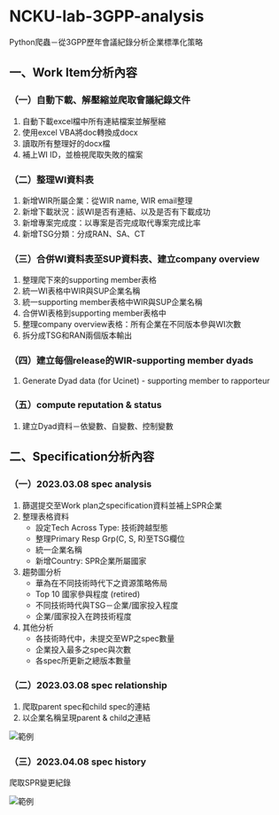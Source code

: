 # NCKU-lab-3GPP-analysis
Python爬蟲－從3GPP歷年會議紀錄分析企業標準化策略




## 一、Work Item分析內容

### （一）自動下載、解壓縮並爬取會議紀錄文件

1. 自動下載excel檔中所有連結檔案並解壓縮
2. 使用excel VBA將doc轉換成docx
3. 讀取所有整理好的docx檔
4. 補上WI ID，並檢視爬取失敗的檔案

### （二）整理WI資料表
1. 新增WIR所屬企業：從WIR name, WIR email整理
2. 新增下載狀況：該WI是否有連結、以及是否有下載成功
3. 新增專案完成度：以專案是否完成取代專案完成比率
4. 新增TSG分類：分成RAN、SA、CT

### （三）合併WI資料表至SUP資料表、建立company overview
1. 整理爬下來的supporting member表格
2. 統一WI表格中WIR與SUP企業名稱
3. 統一supporting member表格中WIR與SUP企業名稱
4. 合併WI表格到supporting member表格中
5. 整理company overview表格：所有企業在不同版本參與WI次數
6. 拆分成TSG和RAN兩個版本輸出
   
### （四）建立每個release的WIR-supporting member dyads
1. Generate Dyad data (for Ucinet) - supporting member to rapporteur
   
### （五）compute reputation & status
1. 建立Dyad資料－依變數、自變數、控制變數


## 二、Specification分析內容

### （一）2023.03.08 spec analysis
1. 篩選提交至Work plan之specification資料並補上SPR企業
2. 整理表格資料
    * 設定Tech Across Type: 技術跨越型態
    * 整理Primary Resp Grp(C, S, R)至TSG欄位
    * 統一企業名稱
    * 新增Country: SPR企業所屬國家
3. 趨勢圖分析
    * 華為在不同技術時代下之資源策略佈局
    * Top 10 國家參與程度 (retired)
    * 不同技術時代與TSG－企業/國家投入程度
    * 企業/國家投入在跨技術程度
4. 其他分析
    * 各技術時代中，未提交至WP之spec數量
    * 企業投入最多之spec與次數
    * 各spec所更新之總版本數量

### （二）2023.03.08 spec relationship
1. 爬取parent spec和child spec的連結
2. 以企業名稱呈現parent & child之連結
   
![範例](https://github.com/pei9564/NCKU-lab-3GPP-analysis/assets/103319735/d9e7f4bc-b1ab-47fd-9301-c2da85cd6e74)

### （三）2023.04.08 spec history
爬取SPR變更紀錄

![範例](https://github.com/pei9564/NCKU-lab-3GPP-analysis/assets/103319735/bb1b3040-9b3b-4a39-8fce-c21edd47fae8)

